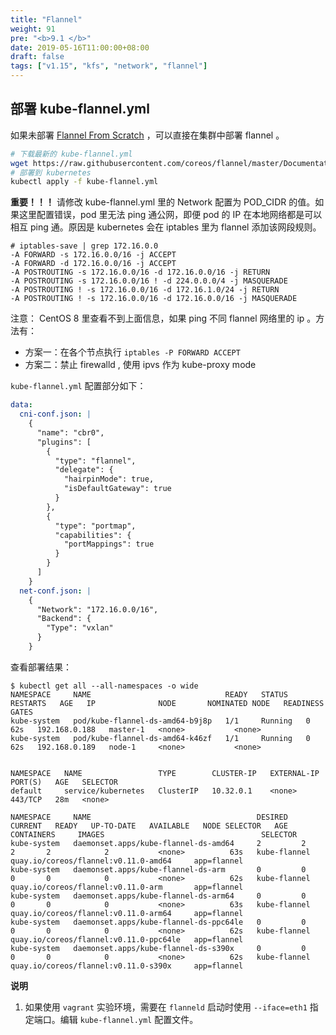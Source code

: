 ```yaml
---
title: "Flannel"
weight: 91
pre: "<b>9.1 </b>"
date: 2019-05-16T11:00:00+08:00
draft: false
tags: ["v1.15", "kfs", "network", "flannel"]
---
```



## 部署 kube-flannel.yml

如果未部署 [Flannel From Scratch](/kfs/v1.14.1/flannel-from-scratch/) ，可以直接在集群中部署 flannel 。

```sh
# 下载最新的 kube-flannel.yml
wget https://raw.githubusercontent.com/coreos/flannel/master/Documentation/kube-flannel.yml
# 部署到 kubernetes
kubectl apply -f kube-flannel.yml
```

**重要！！！**
请修改 kube-flannel.yml 里的 Network 配置为 POD_CIDR 的值。如果这里配置错误，pod 里无法 ping 通公网，即便 pod 的 IP 在本地网络都是可以相互 ping 通。原因是 kubernetes 会在 iptables 里为 flannel 添加该网段规则。

```text
# iptables-save | grep 172.16.0.0
-A FORWARD -s 172.16.0.0/16 -j ACCEPT
-A FORWARD -d 172.16.0.0/16 -j ACCEPT
-A POSTROUTING -s 172.16.0.0/16 -d 172.16.0.0/16 -j RETURN
-A POSTROUTING -s 172.16.0.0/16 ! -d 224.0.0.0/4 -j MASQUERADE
-A POSTROUTING ! -s 172.16.0.0/16 -d 172.16.1.0/24 -j RETURN
-A POSTROUTING ! -s 172.16.0.0/16 -d 172.16.0.0/16 -j MASQUERADE
```

注意： CentOS 8 里查看不到上面信息，如果 ping 不同 flannel 网络里的 ip 。方法有：

- 方案一：在各个节点执行 `iptables -P FORWARD ACCEPT` 
- 方案二：禁止 firewalld , 使用 ipvs 作为 kube-proxy mode

`kube-flannel.yml` 配置部分如下：

```yaml
data:
  cni-conf.json: |
    {
      "name": "cbr0",
      "plugins": [
        {
          "type": "flannel",
          "delegate": {
            "hairpinMode": true,
            "isDefaultGateway": true
          }
        },
        {
          "type": "portmap",
          "capabilities": {
            "portMappings": true
          }
        }
      ]
    }
  net-conf.json: |
    {
      "Network": "172.16.0.0/16",
      "Backend": {
        "Type": "vxlan"
      }
    }
```

查看部署结果：

```
$ kubectl get all --all-namespaces -o wide
NAMESPACE     NAME                              READY   STATUS    RESTARTS   AGE   IP              NODE       NOMINATED NODE   READINESS GATES
kube-system   pod/kube-flannel-ds-amd64-b9j8p   1/1     Running   0          62s   192.168.0.188   master-1   <none>           <none>
kube-system   pod/kube-flannel-ds-amd64-k46zf   1/1     Running   0          62s   192.168.0.189   node-1     <none>           <none>


NAMESPACE   NAME                 TYPE        CLUSTER-IP   EXTERNAL-IP   PORT(S)   AGE   SELECTOR
default     service/kubernetes   ClusterIP   10.32.0.1    <none>        443/TCP   28m   <none>

NAMESPACE     NAME                                     DESIRED   CURRENT   READY   UP-TO-DATE   AVAILABLE   NODE SELECTOR   AGE   CONTAINERS     IMAGES                                   SELECTOR
kube-system   daemonset.apps/kube-flannel-ds-amd64     2         2         2       2            2           <none>          63s   kube-flannel   quay.io/coreos/flannel:v0.11.0-amd64     app=flannel
kube-system   daemonset.apps/kube-flannel-ds-arm       0         0         0       0            0           <none>          62s   kube-flannel   quay.io/coreos/flannel:v0.11.0-arm       app=flannel
kube-system   daemonset.apps/kube-flannel-ds-arm64     0         0         0       0            0           <none>          63s   kube-flannel   quay.io/coreos/flannel:v0.11.0-arm64     app=flannel
kube-system   daemonset.apps/kube-flannel-ds-ppc64le   0         0         0       0            0           <none>          62s   kube-flannel   quay.io/coreos/flannel:v0.11.0-ppc64le   app=flannel
kube-system   daemonset.apps/kube-flannel-ds-s390x     0         0         0       0            0           <none>          62s   kube-flannel   quay.io/coreos/flannel:v0.11.0-s390x     app=flannel
```

**说明**

1. 如果使用 `vagrant` 实验环境，需要在 `flanneld` 启动时使用 `--iface=eth1` 指定端口。编辑 `kube-flannel.yml` 配置文件。
